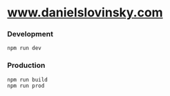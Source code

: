 # www.danielslovinsky.com

### Development

```
npm run dev
```

### Production

```
npm run build
npm run prod
```
